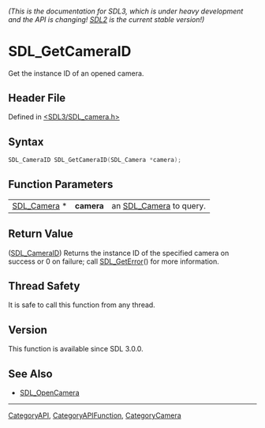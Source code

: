 ###### (This is the documentation for SDL3, which is under heavy development and the API is changing! [SDL2](https://wiki.libsdl.org/SDL2/) is the current stable version!)
# SDL_GetCameraID

Get the instance ID of an opened camera.

## Header File

Defined in [<SDL3/SDL_camera.h>](https://github.com/libsdl-org/SDL/blob/main/include/SDL3/SDL_camera.h)

## Syntax

```c
SDL_CameraID SDL_GetCameraID(SDL_Camera *camera);
```

## Function Parameters

|                            |            |                                       |
| -------------------------- | ---------- | ------------------------------------- |
| [SDL_Camera](SDL_Camera) * | **camera** | an [SDL_Camera](SDL_Camera) to query. |

## Return Value

([SDL_CameraID](SDL_CameraID)) Returns the instance ID of the specified
camera on success or 0 on failure; call [SDL_GetError](SDL_GetError)() for
more information.

## Thread Safety

It is safe to call this function from any thread.

## Version

This function is available since SDL 3.0.0.

## See Also

- [SDL_OpenCamera](SDL_OpenCamera)

----
[CategoryAPI](CategoryAPI), [CategoryAPIFunction](CategoryAPIFunction), [CategoryCamera](CategoryCamera)


